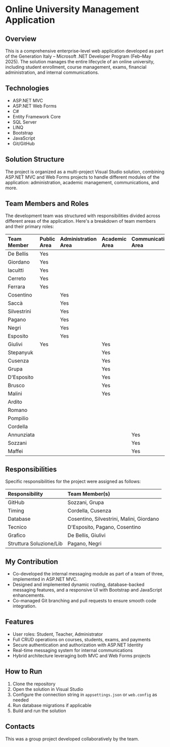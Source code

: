 #   Online University Management Application

##   Overview

This is a comprehensive enterprise-level web application developed as part of the Generation Italy – Microsoft .NET Developer Program (Feb–May 2025). The solution manages the entire lifecycle of an online university, including student enrollment, course management, exams, financial administration, and internal communications.

##   Technologies

-   ASP.NET MVC
-   ASP.NET Web Forms
-   C#
-   Entity Framework Core
-   SQL Server
-   LINQ
-   Bootstrap
-   JavaScript
-   Git/GitHub

##   Solution Structure

The project is organized as a multi-project Visual Studio solution, combining ASP.NET MVC and Web Forms projects to handle different modules of the application: administration, academic management, communications, and more.

##   Team Members and Roles

The development team was structured with responsibilities divided across different areas of the application. Here's a breakdown of team members and their primary roles:

|   Team Member       |   Public Area   |   Administration Area   |   Academic Area   |   Communications Area   |
| :------------------ | :-------------- | :---------------------- | :---------------- | :---------------------- |
|   De Bellis         |   Yes           |                           |                   |                         |
|   Giordano          |   Yes           |                           |                   |                         |
|   Iacuitti          |   Yes           |                           |                   |                         |
|   Cerreto           |   Yes           |                           |                   |                         |
|   Ferrara           |   Yes           |                           |                   |                         |
|   Cosentino         |                 |   Yes                   |                   |                         |
|   Saccà             |                 |   Yes                   |                   |                         |
|   Silvestrini       |                 |   Yes                   |                   |                         |
|   Pagano            |                 |   Yes                   |                   |                         |
|   Negri             |                 |   Yes                   |                   |                         |
|   Esposito          |                 |   Yes                   |                   |                         |
|   Giulivi           |   Yes           |                           |   Yes             |                         |
|   Stepanyuk         |                 |                           |   Yes             |                         |
|   Cusenza           |                 |                           |   Yes             |                         |
|   Grupa             |                 |                           |   Yes             |                         |
|   D'Esposito        |                 |                           |   Yes             |                         |
|   Brusco            |                 |                           |   Yes             |                         |
|   Malini            |                 |                           |   Yes             |                         |
|   Ardito            |                 |                           |                   |                         |
|   Romano            |                 |                           |                   |                         |
|   Pompilio          |                 |                           |                   |                         |
|   Cordella          |                 |                           |                   |                         |
|   Annunziata        |                 |                           |                   |   Yes                     |
|   Sozzani           |                 |                           |                   |   Yes                     |
|   Maffei            |                 |                           |                   |   Yes                     |

##   Responsibilities

Specific responsibilities for the project were assigned as follows:

|   Responsibility   |   Team Member(s)           |
| :--------------- | :----------------------- |
|   GitHub           |   Sozzani, Grupa         |
|   Timing           |   Cordella, Cusenza      |
|   Database         |   Cosentino, Silvestrini, Malini, Giordano   |
|   Tecnico          |   D'Esposito, Pagano, Cosentino     |
|   Grafico          |   De Bellis, Giulivi     |
|   Struttura Soluzione/Lib |   Pagano, Negri     |

##   My Contribution

-   Co-developed the internal messaging module as part of a team of three, implemented in ASP.NET MVC.
-   Designed and implemented dynamic routing, database-backed messaging features, and a responsive UI with Bootstrap and JavaScript enhancements.
-   Co-managed Git branching and pull requests to ensure smooth code integration.

##   Features

-   User roles: Student, Teacher, Administrator
-   Full CRUD operations on courses, students, exams, and payments
-   Secure authentication and authorization with ASP.NET Identity
-   Real-time messaging system for internal communications
-   Hybrid architecture leveraging both MVC and Web Forms projects

##   How to Run

1.  Clone the repository
2.  Open the solution in Visual Studio
3.  Configure the connection string in `appsettings.json` or `web.config` as needed
4.  Run database migrations if applicable
5.  Build and run the solution

##   Contacts

This was a group project developed collaboratively by the team.
